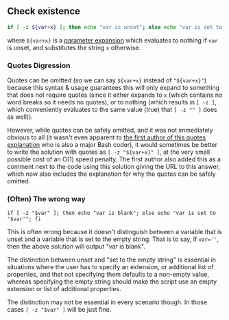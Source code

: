 ## Check existence
```bash
if [ -z ${var+x} ]; then echo "var is unset"; else echo "var is set to '$var'"; fi
```

where `${var+x}` is a [parameter expansion](http://pubs.opengroup.org/onlinepubs/9699919799/utilities/V3_chap02.html#tag_18_06_02) which evaluates to nothing if `var` is unset, and substitutes the string `x` otherwise.

### Quotes Digression

Quotes can be omitted (so we can say `${var+x}` instead of `"${var+x}"`) because this syntax & usage guarantees this will only expand to something that does not require quotes (since it either expands to `x` (which contains no word breaks so it needs no quotes), or to nothing (which results in `[ -z ]`, which conveniently evaluates to the same value (true) that `[ -z "" ]` does as well)).

However, while quotes can be safely omitted, and it was not immediately obvious to all (it wasn't even apparent to [the first author of this quotes explanation](https://stackoverflow.com/users/2255628/destiny-architect) who is also a major Bash coder), it would sometimes be better to write the solution with quotes as `[ -z "${var+x}" ]`, at the very small possible cost of an O(1) speed penalty. The first author also added this as a comment next to the code using this solution giving the URL to this answer, which now also includes the explanation for why the quotes can be safely omitted.


### (Often) The wrong way

```
if [ -z "$var" ]; then echo "var is blank"; else echo "var is set to '$var'"; fi
```

This is often wrong because it doesn't distinguish between a variable that is unset and a variable that is set to the empty string. That is to say, if `var=''`, then the above solution will output "var is blank".

The distinction between unset and "set to the empty string" is essential in situations where the user has to specify an extension, or additional list of properties, and that not specifying them defaults to a non-empty value, whereas specifying the empty string should make the script use an empty extension or list of additional properties.

The distinction may not be essential in every scenario though. In those cases `[ -z "$var" ]` will be just fine.
<!--stackedit_data:
eyJoaXN0b3J5IjpbMTUwMTk2Mjc2NF19
-->